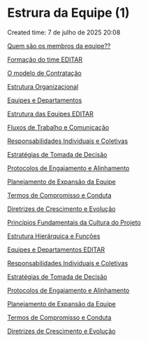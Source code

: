 # Estrura da Equipe (1)

Created time: 7 de julho de 2025 20:08

[Quem são os membros da equipe??](Estrura%20da%20Equipe%20(1)%20229d03d38faf80d494c1e58958d97319/Quem%20sa%CC%83o%20os%20membros%20da%20equipe%20229d03d38faf81159d41e9361263bcd4.md)

[Formação do time EDITAR](Estrura%20da%20Equipe%20(1)%20229d03d38faf80d494c1e58958d97319/Formac%CC%A7a%CC%83o%20do%20time%20EDITAR%20229d03d38faf81ed88f8fa4dc287db8c.md)

[O modelo de Contratação ](Estrura%20da%20Equipe%20(1)%20229d03d38faf80d494c1e58958d97319/O%20modelo%20de%20Contratac%CC%A7a%CC%83o%20229d03d38faf81acb9e2cd2552c90e51.md)

[Estrutura Organizacional](Estrura%20da%20Equipe%20(1)%20229d03d38faf80d494c1e58958d97319/Estrutura%20Organizacional%20229d03d38faf811195e1db8473d3877a.md)

[Equipes e Departamentos](Estrura%20da%20Equipe%20(1)%20229d03d38faf80d494c1e58958d97319/Equipes%20e%20Departamentos%20229d03d38faf812f8179dc33fbf684ca.md)

[Estrutura das Equipes EDITAR](Estrura%20da%20Equipe%20(1)%20229d03d38faf80d494c1e58958d97319/Estrutura%20das%20Equipes%20EDITAR%20229d03d38faf810f83a6d21dd1c869f7.md)

[Fluxos de Trabalho e Comunicação](Estrura%20da%20Equipe%20(1)%20229d03d38faf80d494c1e58958d97319/Fluxos%20de%20Trabalho%20e%20Comunicac%CC%A7a%CC%83o%20229d03d38faf812c8e2addec80803425.md)

[Responsabilidades Individuais e Coletivas](Estrura%20da%20Equipe%20(1)%20229d03d38faf80d494c1e58958d97319/Responsabilidades%20Individuais%20e%20Coletivas%20229d03d38faf813e93f6e4a407d831aa.md)

[Estratégias de Tomada de Decisão](Estrura%20da%20Equipe%20(1)%20229d03d38faf80d494c1e58958d97319/Estrate%CC%81gias%20de%20Tomada%20de%20Decisa%CC%83o%20229d03d38faf81198379ee6fa6c902f4.md)

[Protocolos de Engajamento e Alinhamento](Estrura%20da%20Equipe%20(1)%20229d03d38faf80d494c1e58958d97319/Protocolos%20de%20Engajamento%20e%20Alinhamento%20229d03d38faf81f091dee7883007fc29.md)

[Planejamento de Expansão da Equipe](Estrura%20da%20Equipe%20(1)%20229d03d38faf80d494c1e58958d97319/Planejamento%20de%20Expansa%CC%83o%20da%20Equipe%20229d03d38faf81aa8abddca7ce3b5d05.md)

[Termos de Compromisso e Conduta](Estrura%20da%20Equipe%20(1)%20229d03d38faf80d494c1e58958d97319/Termos%20de%20Compromisso%20e%20Conduta%20229d03d38faf813fb476ef9f1ea75b8e.md)

[Diretrizes de Crescimento e Evolução](Estrura%20da%20Equipe%20(1)%20229d03d38faf80d494c1e58958d97319/Diretrizes%20de%20Crescimento%20e%20Evoluc%CC%A7a%CC%83o%20229d03d38faf8163ba5cfdcbd1c91418.md)

[Princípios Fundamentais da Cultura do Projeto](Estrura%20da%20Equipe%20(1)%20229d03d38faf80d494c1e58958d97319/Princi%CC%81pios%20Fundamentais%20da%20Cultura%20do%20Projeto%20229d03d38faf8144843de7a3f1284bc3.md)

[Estrutura Hierárquica e Funções](Estrura%20da%20Equipe%20(1)%20229d03d38faf80d494c1e58958d97319/Estrutura%20Hiera%CC%81rquica%20e%20Func%CC%A7o%CC%83es%20229d03d38faf817e92f4e35809ed05a0.md)

[Equipes e Departamentos EDITAR](Estrura%20da%20Equipe%20(1)%20229d03d38faf80d494c1e58958d97319/Equipes%20e%20Departamentos%20EDITAR%20229d03d38faf814a94f2c16f9b8b4a9a.md)

[Responsabilidades Individuais e Coletivas](Estrura%20da%20Equipe%20(1)%20229d03d38faf80d494c1e58958d97319/Responsabilidades%20Individuais%20e%20Coletivas%20229d03d38faf8132af7fd346d6e20369.md)

[Estratégias de Tomada de Decisão](Estrura%20da%20Equipe%20(1)%20229d03d38faf80d494c1e58958d97319/Estrate%CC%81gias%20de%20Tomada%20de%20Decisa%CC%83o%20229d03d38faf818395edd73083c44454.md)

[Protocolos de Engajamento e Alinhamento](Estrura%20da%20Equipe%20(1)%20229d03d38faf80d494c1e58958d97319/Protocolos%20de%20Engajamento%20e%20Alinhamento%20229d03d38faf81a7af64fabbf0a89e9c.md)

[Planejamento de Expansão da Equipe](Estrura%20da%20Equipe%20(1)%20229d03d38faf80d494c1e58958d97319/Planejamento%20de%20Expansa%CC%83o%20da%20Equipe%20229d03d38faf81c1b70bd9039cbc2f8e.md)

[Termos de Compromisso e Conduta](Estrura%20da%20Equipe%20(1)%20229d03d38faf80d494c1e58958d97319/Termos%20de%20Compromisso%20e%20Conduta%20229d03d38faf8142af22f3e3391909e7.md)

[Diretrizes de Crescimento e Evolução](Estrura%20da%20Equipe%20(1)%20229d03d38faf80d494c1e58958d97319/Diretrizes%20de%20Crescimento%20e%20Evoluc%CC%A7a%CC%83o%20229d03d38faf818494deddbc87cda47c.md)